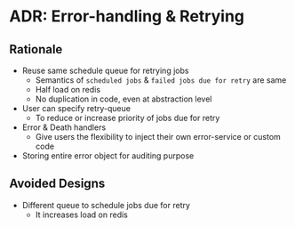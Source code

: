 ADR: Error-handling & Retrying
=============

Rationale
---------
- Reuse same schedule queue for retrying jobs
    - Semantics of `scheduled jobs` & `failed jobs due for retry` are same
    - Half load on redis
    - No duplication in code, even at abstraction level
- User can specify retry-queue
  - To reduce or increase priority of jobs due for retry
- Error & Death handlers
    - Give users the flexibility to inject their own error-service or custom code
- Storing entire error object for auditing purpose

Avoided Designs
---------

- Different queue to schedule jobs due for retry
    - It increases load on redis
